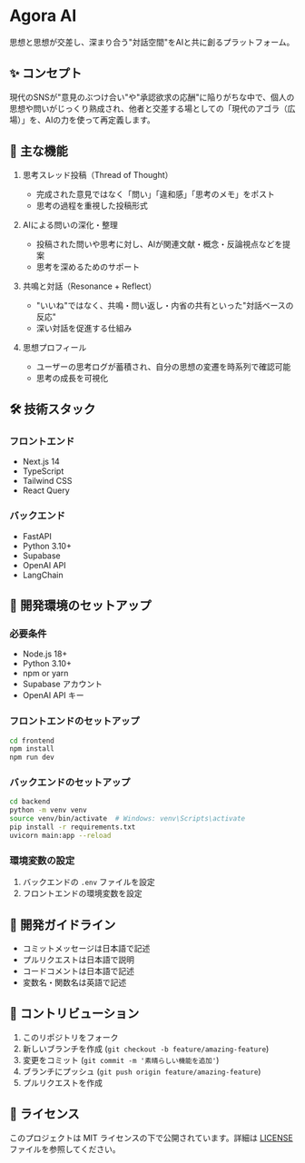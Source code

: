 # Agora AI

思想と思想が交差し、深まり合う"対話空間"をAIと共に創るプラットフォーム。

## ✨ コンセプト

現代のSNSが"意見のぶつけ合い"や"承認欲求の応酬"に陥りがちな中で、個人の思想や問いがじっくり熟成され、他者と交差する場としての「現代のアゴラ（広場）」を、AIの力を使って再定義します。

## 🚀 主な機能

1. 思考スレッド投稿（Thread of Thought）
   - 完成された意見ではなく「問い」「違和感」「思考のメモ」をポスト
   - 思考の過程を重視した投稿形式

2. AIによる問いの深化・整理
   - 投稿された問いや思考に対し、AIが関連文献・概念・反論視点などを提案
   - 思考を深めるためのサポート

3. 共鳴と対話（Resonance + Reflect）
   - "いいね"ではなく、共鳴・問い返し・内省の共有といった"対話ベースの反応"
   - 深い対話を促進する仕組み

4. 思想プロフィール
   - ユーザーの思考ログが蓄積され、自分の思想の変遷を時系列で確認可能
   - 思考の成長を可視化

## 🛠️ 技術スタック

### フロントエンド
- Next.js 14
- TypeScript
- Tailwind CSS
- React Query

### バックエンド
- FastAPI
- Python 3.10+
- Supabase
- OpenAI API
- LangChain

## 🚀 開発環境のセットアップ

### 必要条件
- Node.js 18+
- Python 3.10+
- npm or yarn
- Supabase アカウント
- OpenAI API キー

### フロントエンドのセットアップ

```bash
cd frontend
npm install
npm run dev
```

### バックエンドのセットアップ

```bash
cd backend
python -m venv venv
source venv/bin/activate  # Windows: venv\Scripts\activate
pip install -r requirements.txt
uvicorn main:app --reload
```

### 環境変数の設定

1. バックエンドの `.env` ファイルを設定
2. フロントエンドの環境変数を設定

## 📝 開発ガイドライン

- コミットメッセージは日本語で記述
- プルリクエストは日本語で説明
- コードコメントは日本語で記述
- 変数名・関数名は英語で記述

## 🤝 コントリビューション

1. このリポジトリをフォーク
2. 新しいブランチを作成 (`git checkout -b feature/amazing-feature`)
3. 変更をコミット (`git commit -m '素晴らしい機能を追加'`)
4. ブランチにプッシュ (`git push origin feature/amazing-feature`)
5. プルリクエストを作成

## 📄 ライセンス

このプロジェクトは MIT ライセンスの下で公開されています。詳細は [LICENSE](LICENSE) ファイルを参照してください。

